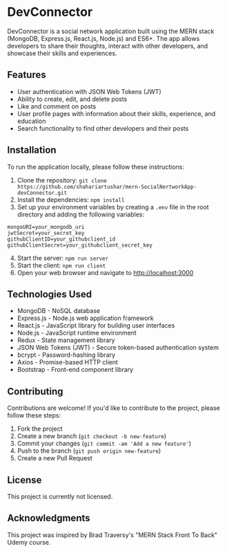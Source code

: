 # DevConnector

DevConnector is a social network application built using the MERN stack (MongoDB, Express.js, React.js, Node.js) and ES6+. The app allows developers to share their thoughts, interact with other developers, and showcase their skills and experiences.

## Features

- User authentication with JSON Web Tokens (JWT)
- Ability to create, edit, and delete posts
- Like and comment on posts
- User profile pages with information about their skills, experience, and education
- Search functionality to find other developers and their posts

## Installation

To run the application locally, please follow these instructions:

1. Clone the repository: `git clone https://github.com/shahariartushar/mern-SocialNertworkApp-devConnector.git`
2. Install the dependencies: `npm install`
3. Set up your environment variables by creating a `.env` file in the root directory and adding the following variables:

```
mongoURI=your_mongodb_uri
jwtSecret=your_secret_key
githubClientID=your_githubclient_id
githubClientSecret=your_githubclient_secret_key
```

4. Start the server: `npm run server`
5. Start the client: `npm run client`
6. Open your web browser and navigate to [http://localhost:3000](http://localhost:3000)

## Technologies Used

- MongoDB - NoSQL database
- Express.js - Node.js web application framework
- React.js - JavaScript library for building user interfaces
- Node.js - JavaScript runtime environment
- Redux - State management library
- JSON Web Tokens (JWT) - Secure token-based authentication system
- bcrypt - Password-hashing library
- Axios - Promise-based HTTP client
- Bootstrap - Front-end component library

## Contributing

Contributions are welcome! If you'd like to contribute to the project, please follow these steps:

1. Fork the project
2. Create a new branch (`git checkout -b new-feature`)
3. Commit your changes (`git commit -am 'Add a new feature'`)
4. Push to the branch (`git push origin new-feature`)
5. Create a new Pull Request

## License

This project is currently not licensed.

## Acknowledgments

This project was inspired by Brad Traversy's "MERN Stack Front To Back" Udemy course.
